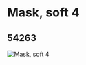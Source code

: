 # Mask, soft 4
## 54263
![Mask, soft 4](https://lc-www-live-s.legocdn.com/media/bricks/5/2/4291486.jpg)